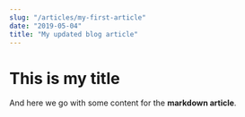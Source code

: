 ```yaml
---
slug: "/articles/my-first-article"
date: "2019-05-04"
title: "My updated blog article"
---
```


# This is my title

And here we go with some content for the **markdown article**.
